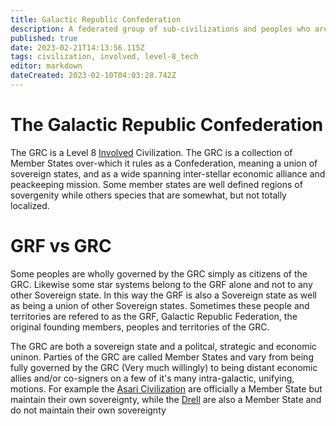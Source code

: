 ```yaml
---
title: Galactic Republic Confederation
description: A federated group of sub-civilizations and peoples who are governed by a republic government system.
published: true
date: 2023-02-21T14:13:56.115Z
tags: civilization, involved, level-8_tech
editor: markdown
dateCreated: 2023-02-10T04:03:28.742Z
---
```


# The Galactic Republic Confederation

The GRC is a Level 8 [Involved](/Involved) Civilization. The GRC is a collection of Member States over-which it rules as a Confederation, meaning a union of sovereign states, and as a wide spanning inter-stellar economic alliance and peackeeping mission. Some member states are well defined regions of sovergenity while others species that are somewhat, but not totally localized. 

# GRF vs GRC
Some peoples are wholly governed by the GRC simply as citizens of the GRC. Likewise some star systems belong to the GRF alone and not to any other Sovereign state. In this way the GRF is also a Sovereign state as well as being a union of other Sovereign states. Sometimes these people and territories are refered to as the GRF, Galactic Republic Federation, the original founding members, peoples and territories of the GRC.


The GRC are both a sovereign state and a politcal, strategic and economic uninon. Parties of the GRC are called Member States and vary from being fully governed by the GRC (Very much willingly) to being distant economic allies and/or co-signers on a few of it's many intra-galactic, unifying, motions. For example the [Asari Civilization](/Asari_Civ) are officially a Member State but maintain their own sovereignty, while the [Drell](/Drell) are also a Member State and do not maintain their own sovereignty